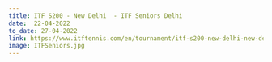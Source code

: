 ```yaml
---
title: ITF S200 - New Delhi  - ITF Seniors Delhi
date:  22-04-2022  
to_date: 27-04-2022
link: https://www.itftennis.com/en/tournament/itf-s200-new-delhi-new-delhi/ind/2022/s-s200-ind-03a-2022/
image: ITFSeniors.jpg
--- 
```


